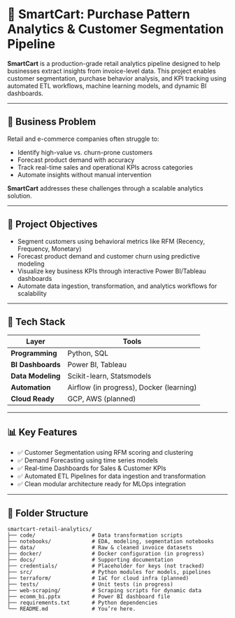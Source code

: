# 🛒 SmartCart: Purchase Pattern Analytics & Customer Segmentation Pipeline

**SmartCart** is a production-grade retail analytics pipeline designed to help businesses extract insights from invoice-level data. This project enables customer segmentation, purchase behavior analysis, and KPI tracking using automated ETL workflows, machine learning models, and dynamic BI dashboards.

---

## 📌 Business Problem

Retail and e-commerce companies often struggle to:
- Identify high-value vs. churn-prone customers
- Forecast product demand with accuracy
- Track real-time sales and operational KPIs across categories
- Automate insights without manual intervention

**SmartCart** addresses these challenges through a scalable analytics solution.

---

## 🎯 Project Objectives

- Segment customers using behavioral metrics like RFM (Recency, Frequency, Monetary)
- Forecast product demand and customer churn using predictive modeling
- Visualize key business KPIs through interactive Power BI/Tableau dashboards
- Automate data ingestion, transformation, and analytics workflows for scalability

---

## 🧰 Tech Stack

| Layer            | Tools                            |
|------------------|----------------------------------|
| **Programming**  | Python, SQL                      |
| **BI Dashboards**| Power BI, Tableau                |
| **Data Modeling**| Scikit-learn, Statsmodels        |
| **Automation**   | Airflow (in progress), Docker (learning) |
| **Cloud Ready**  | GCP, AWS (planned)               |

---

## 📊 Key Features

- ✅ Customer Segmentation using RFM scoring and clustering
- ✅ Demand Forecasting using time series models
- ✅ Real-time Dashboards for Sales & Customer KPIs
- ✅ Automated ETL Pipelines for data ingestion and transformation
- ✅ Clean modular architecture ready for MLOps integration

---

## 🧩 Folder Structure

```text
smartcart-retail-analytics/
├── code/                  # Data transformation scripts
├── notebooks/             # EDA, modeling, segmentation notebooks
├── data/                  # Raw & cleaned invoice datasets
├── docker/                # Docker configuration (in progress)
├── docs/                  # Supporting documentation
├── credentials/           # Placeholder for keys (not tracked)
├── src/                   # Python modules for models, pipelines
├── terraform/             # IaC for cloud infra (planned)
├── tests/                 # Unit tests (in progress)
├── web-scraping/          # Scraping scripts for dynamic data
├── ecomm_bi.pptx          # Power BI dashboard file
├── requirements.txt       # Python dependencies
└── README.md              # You’re here.
